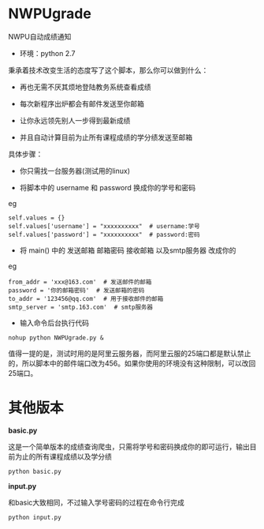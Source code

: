 # NWPUgrade
NWPU自动成绩通知

* 环境：python 2.7

秉承着技术改变生活的态度写了这个脚本，那么你可以做到什么：

* 再也无需不厌其烦地登陆教务系统查看成绩

* 每次新程序出炉都会有邮件发送至你邮箱

* 让你永远领先别人一步得到最新成绩

* 并且自动计算目前为止所有课程成绩的学分绩发送至邮箱

具体步骤：

* 你只需找一台服务器(测试用的linux)

* 将脚本中的 username 和 password 换成你的学号和密码

eg

    self.values = {}
    self.values['username'] = "xxxxxxxxxx"  # username:学号
    self.values['password'] = "xxxxxxxxxx"  # password:密码

* 将 main() 中的 发送邮箱 邮箱密码 接收邮箱 以及smtp服务器 改成你的

eg
    
    from_addr = 'xxx@163.com'  # 发送邮件的邮箱
    password = '你的邮箱密码'  # 发送邮箱的密码
    to_addr = '123456@qq.com'  # 用于接收邮件的邮箱
    smtp_server = 'smtp.163.com'  # smtp服务器
    
* 输入命令后台执行代码

```nohup python NWPUgrade.py &```

值得一提的是，测试时用的是阿里云服务器，而阿里云服的25端口都是默认禁止的，所以脚本中的邮件端口改为456。如果你使用的环境没有这种限制，可以改回25端口。


# 其他版本
**basic.py**

这是一个简单版本的成绩查询爬虫，只需将学号和密码换成你的即可运行，输出目前为止的所有课程成绩以及学分绩

```python basic.py```

**input.py**

和basic大致相同，不过输入学号密码的过程在命令行完成

```python input.py```
